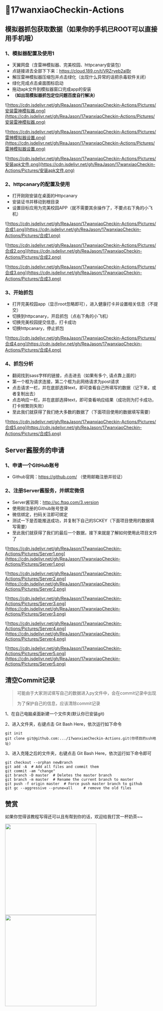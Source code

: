 # 🛴17wanxiaoCheckin-Actions

## 模拟器抓包获取数据（如果你的手机已ROOT可以直接用手机哦）

### 1、模拟器配置及使用1

- 天翼网盘（含雷神模拟器、完美校园、httpcanary安装包）
- 点链接进去全部下下来：https://cloud.189.cn/t/VRZryeb2aIBr
- 解压雷神模拟器压缩包并点击绿化（出现什么异常的话把杀毒软件关闭）
- 绿化完成点击桌面图标启动
- 拖动apk文件到模拟器窗口完成app的安装
- **（如出现模拟器抓包定位问题百度自行解决）**

![https://cdn.jsdelivr.net/gh/ReaJason/17wanxiaoCheckin-Actions/Pictures/安装雷神模拟器.png](https://cdn.jsdelivr.net/gh/ReaJason/17wanxiaoCheckin-Actions/Pictures/安装雷神模拟器.png)

![https://cdn.jsdelivr.net/gh/ReaJason/17wanxiaoCheckin-Actions/Pictures/雷神模拟器设置.png](https://cdn.jsdelivr.net/gh/ReaJason/17wanxiaoCheckin-Actions/Pictures/雷神模拟器设置.png)

![https://cdn.jsdelivr.net/gh/ReaJason/17wanxiaoCheckin-Actions/Pictures/安装apk文件.png](https://cdn.jsdelivr.net/gh/ReaJason/17wanxiaoCheckin-Actions/Pictures/安装apk文件.png)

### 2、httpcanary的配置及使用

- 打开刚刚安装在桌面的Httpcanary
- 安装证书并移动到根目录
- 设置目标应用为完美校园APP（就不需要其余操作了，不要点右下角的小飞机）

![https://cdn.jsdelivr.net/gh/ReaJason/17wanxiaoCheckin-Actions/Pictures/合成1.png](https://cdn.jsdelivr.net/gh/ReaJason/17wanxiaoCheckin-Actions/Pictures/合成1.png)

![https://cdn.jsdelivr.net/gh/ReaJason/17wanxiaoCheckin-Actions/Pictures/合成2.png](https://cdn.jsdelivr.net/gh/ReaJason/17wanxiaoCheckin-Actions/Pictures/合成2.png)

![https://cdn.jsdelivr.net/gh/ReaJason/17wanxiaoCheckin-Actions/Pictures/合成3.png](https://cdn.jsdelivr.net/gh/ReaJason/17wanxiaoCheckin-Actions/Pictures/合成3.png)

### 3、开始抓包

- 打开完美校园app（显示root忽略即可），进入健康打卡并设置相关信息（不提交）
- 切换到httpcanary，开启抓包（点右下角的小飞机）
- 切换完美校园提交信息，打卡成功
- 切换httpcanary，停止抓包

![https://cdn.jsdelivr.net/gh/ReaJason/17wanxiaoCheckin-Actions/Pictures/合成4.png](https://cdn.jsdelivr.net/gh/ReaJason/17wanxiaoCheckin-Actions/Pictures/合成4.png)

### 4、抓包分析

- 翻阅找到sass字样的链接，点击进去（如果有多个, 请点靠上面的）
- 第一个框为请求连接，第二个框为此网络请求为post请求
- 点击请求一栏，并在底部选择text，即可查看自己所填写的数据（记下来，或者复制出去）
- 点击响应一栏，并在底部选择text，即可查看响应结果（成功则为打卡成功，打卡频繁则失败）
- 至此我们就获得了我们绝大多数的数据了（下面项目使用的数据填写需要）

![https://cdn.jsdelivr.net/gh/ReaJason/17wanxiaoCheckin-Actions/Pictures/合成5.png](https://cdn.jsdelivr.net/gh/ReaJason/17wanxiaoCheckin-Actions/Pictures/合成5.png)



## Server酱服务的申请

### 1、申请一个GItHub账号

- Github官网：https://github.com/ （使用邮箱注册并验证）

### 2、注册Server酱服务，并绑定微信

- Server酱官网：http://sc.ftqq.com/3.version 
- 使用刚注册的Github账号登录
- 微信绑定，扫码关注即可绑定
- 测试一下是否能推送成功，并复制下自己的SCKEY（下面项目使用的数据填写需要）
- 至此我们就获得了我们的最后一个数据，接下来就是了解如何使用此项目文件了

![https://cdn.jsdelivr.net/gh/ReaJason/17wanxiaoCheckin-Actions/Pictures/Server1.png](https://cdn.jsdelivr.net/gh/ReaJason/17wanxiaoCheckin-Actions/Pictures/Server1.png)

![https://cdn.jsdelivr.net/gh/ReaJason/17wanxiaoCheckin-Actions/Pictures/Server2.png](https://cdn.jsdelivr.net/gh/ReaJason/17wanxiaoCheckin-Actions/Pictures/Server2.png)

![https://cdn.jsdelivr.net/gh/ReaJason/17wanxiaoCheckin-Actions/Pictures/Server3.png](https://cdn.jsdelivr.net/gh/ReaJason/17wanxiaoCheckin-Actions/Pictures/Server3.png)

![https://cdn.jsdelivr.net/gh/ReaJason/17wanxiaoCheckin-Actions/Pictures/Server4.png](https://cdn.jsdelivr.net/gh/ReaJason/17wanxiaoCheckin-Actions/Pictures/Server4.png)

![https://cdn.jsdelivr.net/gh/ReaJason/17wanxiaoCheckin-Actions/Pictures/Server5.png](https://cdn.jsdelivr.net/gh/ReaJason/17wanxiaoCheckin-Actions/Pictures/Server5.png)

## 清空Commit记录

> 可能由于大家测试填写自己的数据进入py文件中，会在commit记录中出现
>
> 为了保护自己的信息，应该清除commit记录

1、在自己电脑桌面新建一个文件夹(默认你已安装git)

2、进入文件夹，右键点击 Git Bash Here，依次运行如下命令

```
git init
git clone git@github.com:.../17wanxiaoCheckin-Actions.git(你项目的ssh地址)
```

3、进入克隆之后的文件夹，右键点击 Git Bash Here，依次运行如下命令即可

```
git checkout --orphan newBranch
git add -A  # Add all files and commit them
git commit -am "change"
git branch -D master  # Deletes the master branch
git branch -m master  # Rename the current branch to master
git push -f origin master  # Force push master branch to github
git gc --aggressive --prune=all     # remove the old files
```

## 赞赏

如果你觉得该教程写得还可以且有帮到你的话，欢迎给我打赏一杯奶茶~~

<img src="https://cdn.jsdelivr.net/gh/ReaJason/17wanxiaoCheckin-Actions/Pictures/支付宝.jpg" width="300"/><img src="https://cdn.jsdelivr.net/gh/ReaJason/17wanxiaoCheckin-Actions/Pictures/微信.png" width="300"/>


